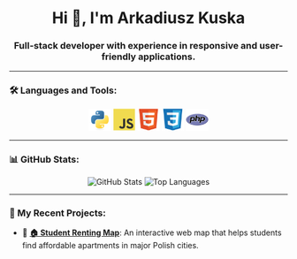 <h1 align="center">Hi 👋, I'm Arkadiusz Kuska</h1>
<h3 align="center">Full-stack developer with experience in responsive and user-friendly applications.</h3>

---

<h3>🛠️ Languages and Tools:</h3>
<p align="center">
  <img src="https://raw.githubusercontent.com/devicons/devicon/master/icons/python/python-original.svg" alt="Python" width="40" height="40"/>
  <img src="https://raw.githubusercontent.com/devicons/devicon/master/icons/javascript/javascript-original.svg" alt="JavaScript" width="40" height="40"/>
  <img src="https://raw.githubusercontent.com/devicons/devicon/master/icons/html5/html5-original.svg" alt="HTML5" width="40" height="40"/>
  <img src="https://raw.githubusercontent.com/devicons/devicon/master/icons/css3/css3-original.svg" alt="CSS3" width="40" height="40"/>
  <img src="https://raw.githubusercontent.com/devicons/devicon/master/icons/php/php-original.svg" alt="PHP" width="40" height="40"/>
</p>

---

### 📊 GitHub Stats:

<div align="center">
  <img src="https://github-readme-stats.vercel.app/api?username=arogoat&show_icons=true&locale=en&theme=tokyonight" alt="GitHub Stats" width="420"/>
  <img src="https://github-readme-stats.vercel.app/api/top-langs/?username=arogoat&layout=compact&theme=tokyonight" alt="Top Languages" width="320"/>
</div>

---

### 🚀 My Recent Projects:
- 🔗 [**🏠 Student Renting Map**](https://github.com/arogoat/StudentRentingMap.git): An interactive web map that helps students find affordable apartments in major Polish cities.





